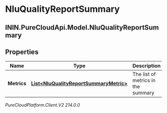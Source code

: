 # NluQualityReportSummary

## ININ.PureCloudApi.Model.NluQualityReportSummary

## Properties

|Name | Type | Description | Notes|
|------------ | ------------- | ------------- | -------------|
| **Metrics** | [**List&lt;NluQualityReportSummaryMetric&gt;**](NluQualityReportSummaryMetric) | The list of metrics in the summary | |



_PureCloudPlatform.Client.V2 214.0.0_
